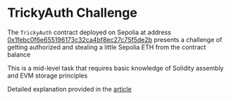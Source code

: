 # TrickyAuth Challenge

The `TrickyAuth` contract deployed on Sepolia at address [0x1febc0f6e655196173c32ca4bf8ec27c75f5de2b](https://sepolia.etherscan.io/address/0x1febc0f6e655196173c32ca4bf8ec27c75f5de2b#code) presents a challenge of getting authorized and stealing a little Sepolia ETH from the contract balance

This is a mid-level task that requires basic knowledge of Solidity assembly and EVM storage principles

Detailed explanation provided in the [article](https://medium.com/@SteMak/solidity-trickyauth-challenge-aae0474d0614)
